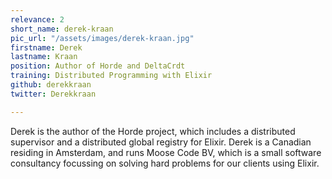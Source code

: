 ```yaml
---
relevance: 2
short_name: derek-kraan
pic_url: "/assets/images/derek-kraan.jpg"
firstname: Derek
lastname: Kraan
position: Author of Horde and DeltaCrdt
training: Distributed Programming with Elixir
github: derekkraan
twitter: Derekkraan

---
```

Derek is the author of the Horde project, which includes a distributed supervisor and a distributed global registry for Elixir. Derek is a Canadian residing in Amsterdam, and runs Moose Code BV, which is a small software consultancy focussing on solving hard problems for our clients using Elixir.